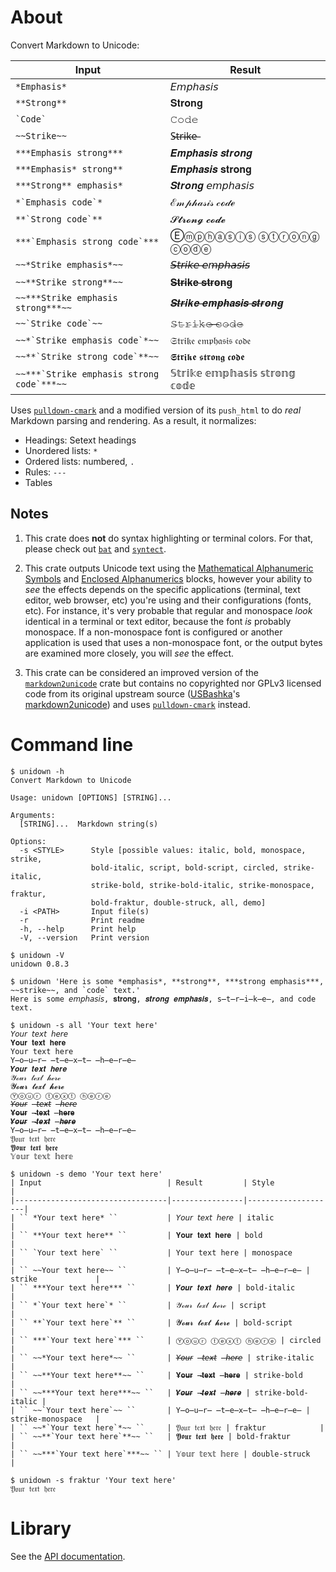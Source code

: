 # About

Convert Markdown to Unicode:

| Input                                         | Result                      |
|-----------------------------------------------|-----------------------------|
| `` *Emphasis* ``                              | 𝘌𝘮𝘱𝘩𝘢𝘴𝘪𝘴                    |
| `` **Strong** ``                              | 𝐒𝐭𝐫𝐨𝐧𝐠                      |
| `` `Code` ``                                  | 𝙲𝚘𝚍𝚎                        |
| `` ~~Strike~~ ``                              | S̶t̶r̶i̶k̶e̶                      |
| `` ***Emphasis strong*** ``                   | 𝑬𝒎𝒑𝒉𝒂𝒔𝒊𝒔 𝒔𝒕𝒓𝒐𝒏𝒈             |
| `` ***Emphasis* strong** ``                   | 𝑬𝒎𝒑𝒉𝒂𝒔𝒊𝒔 𝐬𝐭𝐫𝐨𝐧𝐠             |
| `` ***Strong** emphasis* ``                   | 𝑺𝒕𝒓𝒐𝒏𝒈 𝘦𝘮𝘱𝘩𝘢𝘴𝘪𝘴             |
| `` *`Emphasis code`* ``                       | ℰ𝓂𝓅𝒽𝒶𝓈𝒾𝓈 𝒸ℴ𝒹ℯ               |
| `` **`Strong code`** ``                       | 𝓢𝓽𝓻𝓸𝓷𝓰 𝓬𝓸𝓭𝓮                 |
| `` ***`Emphasis strong code`*** ``            | Ⓔⓜⓟⓗⓐⓢⓘⓢ ⓢⓣⓡⓞⓝⓖ ⓒⓞⓓⓔ        |
| `` ~~*Strike emphasis*~~ ``                   | 𝘚̶𝘵̶𝘳̶𝘪̶𝘬̶𝘦̶ ̶𝘦̶𝘮̶𝘱̶𝘩̶𝘢̶𝘴̶𝘪̶𝘴̶             |
| `` ~~**Strike strong**~~ ``                   | 𝐒̶𝐭̶𝐫̶𝐢̶𝐤̶𝐞̶ ̶𝐬̶𝐭̶𝐫̶𝐨̶𝐧̶𝐠̶               |
| `` ~~***Strike emphasis strong***~~ ``        | 𝑺̶𝒕̶𝒓̶𝒊̶𝒌̶𝒆̶ ̶𝒆̶𝒎̶𝒑̶𝒉̶𝒂̶𝒔̶𝒊̶𝒔̶ ̶𝒔̶𝒕̶𝒓̶𝒐̶𝒏̶𝒈̶      |
| `` ~~`Strike code`~~ ``                       | 𝚂̶𝚝̶𝚛̶𝚒̶𝚔̶𝚎̶ ̶𝚌̶𝚘̶𝚍̶𝚎̶                 |
| `` ~~*`Strike emphasis code`*~~ ``            | 𝔖𝔱𝔯𝔦𝔨𝔢 𝔢𝔪𝔭𝔥𝔞𝔰𝔦𝔰 𝔠𝔬𝔡𝔢        |
| `` ~~**`Strike strong code`**~~ ``            | 𝕾𝖙𝖗𝖎𝖐𝖊 𝖘𝖙𝖗𝖔𝖓𝖌 𝖈𝖔𝖉𝖊          |
| `` ~~***`Strike emphasis strong code`***~~ `` | 𝕊𝕥𝕣𝕚𝕜𝕖 𝕖𝕞𝕡𝕙𝕒𝕤𝕚𝕤 𝕤𝕥𝕣𝕠𝕟𝕘 𝕔𝕠𝕕𝕖 |

Uses [`pulldown-cmark`] and a modified version of its `push_html` to do *real* Markdown parsing and
rendering.
As a result, it normalizes:

* Headings: Setext headings
* Unordered lists: `*`
* Ordered lists: numbered, `.`
* Rules: `---`
* Tables

## Notes

1. This crate does **not** do syntax highlighting or terminal colors.
   For that, please check out [`bat`] and [`syntect`].

2. This crate outputs Unicode text using the [Mathematical Alphanumeric Symbols] and
   [Enclosed Alphanumerics] blocks, however your ability to *see* the effects depends on the
   specific applications (terminal, text editor, web browser, etc) you're using and their
   configurations (fonts, etc).
   For instance, it's very probable that regular and monospace *look* identical in a terminal or
   text editor, because the font *is* probably monospace.
   If a non-monospace font is configured or another application is used that uses a non-monospace
   font, or the output bytes are examined more closely, you will *see* the effect.

3. This crate can be considered an improved version of the [`markdown2unicode`] crate but contains
   no copyrighted nor GPLv3 licensed code from its original upstream source ([USBashka]'s
   [markdown2unicode]) and uses [`pulldown-cmark`] instead.

# Command line

```text
$ unidown -h
Convert Markdown to Unicode

Usage: unidown [OPTIONS] [STRING]...

Arguments:
  [STRING]...  Markdown string(s)

Options:
  -s <STYLE>      Style [possible values: italic, bold, monospace, strike,
                  bold-italic, script, bold-script, circled, strike-italic,
                  strike-bold, strike-bold-italic, strike-monospace, fraktur,
                  bold-fraktur, double-struck, all, demo]
  -i <PATH>       Input file(s)
  -r              Print readme
  -h, --help      Print help
  -V, --version   Print version
```

```text
$ unidown -V
unidown 0.8.3
```

```text
$ unidown 'Here is some *emphasis*, **strong**, ***strong emphasis***, ~~strike~~, and `code` text.'
Here is some 𝘦𝘮𝘱𝘩𝘢𝘴𝘪𝘴, 𝐬𝐭𝐫𝐨𝐧𝐠, 𝒔𝒕𝒓𝒐𝒏𝒈 𝒆𝒎𝒑𝒉𝒂𝒔𝒊𝒔, s̶t̶r̶i̶k̶e̶, and 𝚌𝚘𝚍𝚎 text.
```

```text
$ unidown -s all 'Your text here'
𝘠𝘰𝘶𝘳 𝘵𝘦𝘹𝘵 𝘩𝘦𝘳𝘦
𝐘𝐨𝐮𝐫 𝐭𝐞𝐱𝐭 𝐡𝐞𝐫𝐞
𝚈𝚘𝚞𝚛 𝚝𝚎𝚡𝚝 𝚑𝚎𝚛𝚎
Y̶o̶u̶r̶ ̶t̶e̶x̶t̶ ̶h̶e̶r̶e̶
𝒀𝒐𝒖𝒓 𝒕𝒆𝒙𝒕 𝒉𝒆𝒓𝒆
𝒴ℴ𝓊𝓇 𝓉ℯ𝓍𝓉 𝒽ℯ𝓇ℯ
𝓨𝓸𝓾𝓻 𝓽𝓮𝔁𝓽 𝓱𝓮𝓻𝓮
Ⓨⓞⓤⓡ ⓣⓔⓧⓣ ⓗⓔⓡⓔ
𝘠̶𝘰̶𝘶̶𝘳̶ ̶𝘵̶𝘦̶𝘹̶𝘵̶ ̶𝘩̶𝘦̶𝘳̶𝘦̶
𝐘̶𝐨̶𝐮̶𝐫̶ ̶𝐭̶𝐞̶𝐱̶𝐭̶ ̶𝐡̶𝐞̶𝐫̶𝐞̶
𝒀̶𝒐̶𝒖̶𝒓̶ ̶𝒕̶𝒆̶𝒙̶𝒕̶ ̶𝒉̶𝒆̶𝒓̶𝒆̶
𝚈̶𝚘̶𝚞̶𝚛̶ ̶𝚝̶𝚎̶𝚡̶𝚝̶ ̶𝚑̶𝚎̶𝚛̶𝚎̶
𝔜𝔬𝔲𝔯 𝔱𝔢𝔵𝔱 𝔥𝔢𝔯𝔢
𝖄𝖔𝖚𝖗 𝖙𝖊𝖝𝖙 𝖍𝖊𝖗𝖊
𝕐𝕠𝕦𝕣 𝕥𝕖𝕩𝕥 𝕙𝕖𝕣𝕖
```

```text
$ unidown -s demo 'Your text here'
| Input                            | Result         | Style              |
|----------------------------------|----------------|--------------------|
| `` *Your text here* ``           | 𝘠𝘰𝘶𝘳 𝘵𝘦𝘹𝘵 𝘩𝘦𝘳𝘦 | italic             |
| `` **Your text here** ``         | 𝐘𝐨𝐮𝐫 𝐭𝐞𝐱𝐭 𝐡𝐞𝐫𝐞 | bold               |
| `` `Your text here` ``           | 𝚈𝚘𝚞𝚛 𝚝𝚎𝚡𝚝 𝚑𝚎𝚛𝚎 | monospace          |
| `` ~~Your text here~~ ``         | Y̶o̶u̶r̶ ̶t̶e̶x̶t̶ ̶h̶e̶r̶e̶ | strike             |
| `` ***Your text here*** ``       | 𝒀𝒐𝒖𝒓 𝒕𝒆𝒙𝒕 𝒉𝒆𝒓𝒆 | bold-italic        |
| `` *`Your text here`* ``         | 𝒴ℴ𝓊𝓇 𝓉ℯ𝓍𝓉 𝒽ℯ𝓇ℯ | script             |
| `` **`Your text here`** ``       | 𝓨𝓸𝓾𝓻 𝓽𝓮𝔁𝓽 𝓱𝓮𝓻𝓮 | bold-script        |
| `` ***`Your text here`*** ``     | Ⓨⓞⓤⓡ ⓣⓔⓧⓣ ⓗⓔⓡⓔ | circled            |
| `` ~~*Your text here*~~ ``       | 𝘠̶𝘰̶𝘶̶𝘳̶ ̶𝘵̶𝘦̶𝘹̶𝘵̶ ̶𝘩̶𝘦̶𝘳̶𝘦̶ | strike-italic      |
| `` ~~**Your text here**~~ ``     | 𝐘̶𝐨̶𝐮̶𝐫̶ ̶𝐭̶𝐞̶𝐱̶𝐭̶ ̶𝐡̶𝐞̶𝐫̶𝐞̶ | strike-bold        |
| `` ~~***Your text here***~~ ``   | 𝒀̶𝒐̶𝒖̶𝒓̶ ̶𝒕̶𝒆̶𝒙̶𝒕̶ ̶𝒉̶𝒆̶𝒓̶𝒆̶ | strike-bold-italic |
| `` ~~`Your text here`~~ ``       | 𝚈̶𝚘̶𝚞̶𝚛̶ ̶𝚝̶𝚎̶𝚡̶𝚝̶ ̶𝚑̶𝚎̶𝚛̶𝚎̶ | strike-monospace   |
| `` ~~*`Your text here`*~~ ``     | 𝔜𝔬𝔲𝔯 𝔱𝔢𝔵𝔱 𝔥𝔢𝔯𝔢 | fraktur            |
| `` ~~**`Your text here`**~~ ``   | 𝖄𝖔𝖚𝖗 𝖙𝖊𝖝𝖙 𝖍𝖊𝖗𝖊 | bold-fraktur       |
| `` ~~***`Your text here`***~~ `` | 𝕐𝕠𝕦𝕣 𝕥𝕖𝕩𝕥 𝕙𝕖𝕣𝕖 | double-struck      |
```

```text
$ unidown -s fraktur 'Your text here'
𝔜𝔬𝔲𝔯 𝔱𝔢𝔵𝔱 𝔥𝔢𝔯𝔢
```

# Library

See the [API documentation](https://docs.rs/unidown).

[`bat`]: https://crates.io/crates/bat
[`markdown2unicode`]: https://crates.io/crates/markdown2unicode
[`pulldown-cmark`]: https://crates.io/crates/pulldown-cmark
[`syntect`]: https://crates.io/crates/syntect

[Mathematical Alphanumeric Symbols]: https://en.wikipedia.org/wiki/Mathematical_Alphanumeric_Symbols
[Enclosed Alphanumerics]: https://en.wikipedia.org/wiki/Enclosed_Alphanumerics

[USBashka]: https://github.com/USBashka
[markdown2unicode]: https://github.com/USBashka/markdown2unicode

